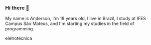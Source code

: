 ### Hi there 👋

<!--
**andersoncs17/andersoncs17** is a ✨ _special_ ✨ repository because its `README.md` (this file) appears on your GitHub profile.

Here are some ideas to get you started:

- 🔭 I’m currently working on ...
- 🌱 I’m currently learning ...
- 👯 I’m looking to collaborate on ...
- 🤔 I’m looking for help with ...
- 💬 Ask me about ...
- 📫 How to reach me: ...
- 😄 Pronouns: ...
- ⚡ Fun fact: ...
-->

My name is Anderson, I'm 18 years old, I live in Brazil, I study at IFES Campus São Mateus, and I'm starting my studies in the field of programming.

eletrotécnica